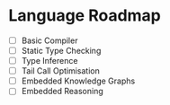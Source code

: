 # Language Roadmap

- [ ] Basic Compiler
- [ ] Static Type Checking
- [ ] Type Inference
- [ ] Tail Call Optimisation
- [ ] Embedded Knowledge Graphs
- [ ] Embedded Reasoning
